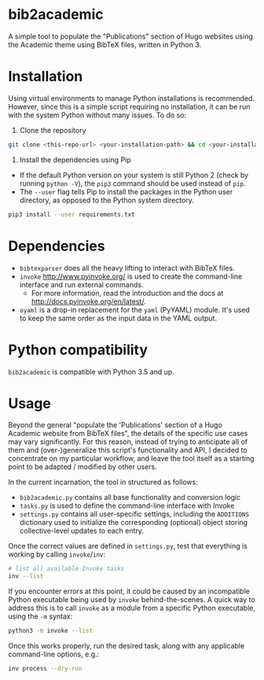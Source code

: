 # bib2academic

A simple tool to populate the "Publications" section of Hugo websites using the Academic theme using BibTeX files,
written in Python 3.

# Installation

Using virtual environments to manage Python installations is recommended.
However, since this is a simple script requiring no installation, it can be run with the system Python without many issues.
To do so:

1. Clone the repository

```sh
git clone <this-repo-url> <your-installation-path> && cd <your-installation-path>
```

1. Install the dependencies using Pip

- If the default Python version on your system is still Python 2 (check by running `python -V`), the `pip3` command should be used instead of `pip`.
- The `--user` flag tells Pip to install the packages in the Python user directory, as opposed to the Python system directory.

```sh
pip3 install --user requirements.txt
```

# Dependencies

- `bibtexparser` does all the heavy lifting to interact with BibTeX files.
- `invoke` <http://www.pyinvoke.org/> is used to create the command-line interface and run external commands.
    - For more information, read the introduction and the docs at <http://docs.pyinvoke.org/en/latest/>.
- `oyaml` is a drop-in replacement for the `yaml` (PyYAML) module. It's used to keep the same order as the input data in the YAML output.

# Python compatibility

`bib2academic` is compatible with Python 3.5 and up.

# Usage

Beyond the general "populate the 'Publications' section of a Hugo Academic website from BibTeX files", the details of the specific use cases may vary significantly.
For this reason, instead of trying to anticipate all of them and (over-)generalize this script's functionality and API,
I decided to concentrate on my particular workflow, and leave the tool itself as a starting point to be adapted / modified by other users.

In the current incarnation, the tool in structured as follows:

- `bib2academic.py` contains all base functionality and conversion logic
- `tasks.py` is used to define the command-line interface with Invoke
- `settings.py` contains all user-specific settings, including the `ADDITIONS` dictionary used to initialize the corresponding (optional) object storing collective-level updates to each entry.

Once the correct values are defined in `settings.py`, test that everything is working by calling `invoke`/`inv`:

```sh
# list all available Invoke tasks
inv --list
```

If you encounter errors at this point, it could be caused by an incompatible Python executable being used by `invoke` behind-the-scenes.
A quick way to address this is to call `invoke` as a module from a specific Python executable, using the `-m` syntax:

```sh
python3 -m invoke --list
```

Once this works properly, run the desired task, along with any applicable command-line options, e.g.:

```sh
inv process --dry-run
```